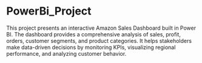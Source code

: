 # PowerBi_Project
This project presents an interactive Amazon Sales Dashboard built in Power BI. The dashboard provides a comprehensive analysis of sales, profit, orders, customer segments, and product categories. It helps stakeholders make data-driven decisions by monitoring KPIs, visualizing regional performance, and analyzing customer behavior.
